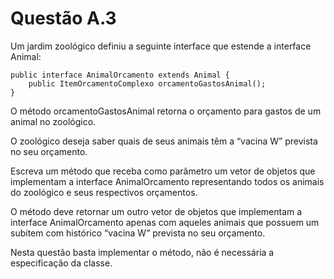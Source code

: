 # Questão A.3
Um jardim zoológico definiu a seguinte interface que estende a interface Animal:

```
public interface AnimalOrcamento extends Animal {
    public ItemOrcamentoComplexo orcamentoGastosAnimal();
}
```

O método orcamentoGastosAnimal retorna o orçamento para gastos de um animal no
zoológico.

O zoológico deseja saber quais de seus animais têm a “vacina W” prevista no seu orçamento.

Escreva um método que receba como parâmetro um vetor de objetos que implementam a
interface AnimalOrcamento representando todos os animais do zoológico e seus respectivos
orçamentos.

O método deve retornar um outro vetor de objetos que implementam a interface
AnimalOrcamento apenas com aqueles animais que possuem um subitem com histórico “vacina
W” prevista no seu orçamento.

Nesta questão basta implementar o método, não é necessária a especificação da classe.
